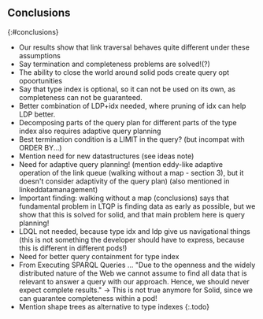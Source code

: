 ## Conclusions
{:#conclusions}

- Our results show that link traversal behaves quite different under these assumptions
- Say termination and completeness problems are solved!(?)
- The ability to close the world around solid pods create query opt opoortunities
- Say that type index is optional, so it can not be used on its own, as completeness can not be guaranteed.
- Better combination of LDP+idx needed, where pruning of idx can help LDP better.
- Decomposing parts of the query plan for different parts of the type index also requires adaptive query planning
- Best termination condition is a LIMIT in the query? (but incompat with ORDER BY...)
- Mention need for new datastructures (see ideas note)
- Need for adaptive query planning! (mention eddy-like adaptive operation of the link queue (walking without a map - section 3), but it doesn't consider adaptivity of the query plan) (also mentioned in linkeddatamanagement)
- Important finding: walking without a map (conclusions) says that fundamental problem in LTQP is finding data as early as possible, but we show that this is solved for solid, and that main problem here is query planning!
- LDQL not needed, because type idx and ldp give us navigational things (this is not something the developer should have to express, because this is different in different pods!)
- Need for better query containment for type index
- From Executing SPARQL Queries ... "Due to the openness and the widely distributed nature of the Web we cannot assume to find all data that is relevant to answer a query with our approach. Hence, we should never expect complete results." -> This is not true anymore for Solid, since we can guarantee completeness within a pod!
- Mention shape trees as alternative to type indexes
{:.todo}

